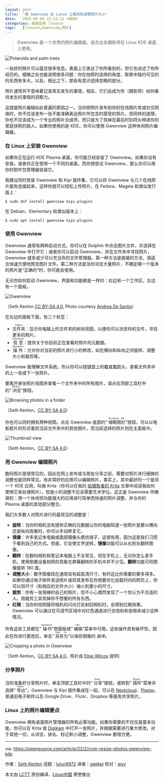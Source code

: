 ```yaml
---
layout: post
title:	"用 Gwenview 在 Linux 上裁剪和调整照片大小"
date:	2022-05-05 22:12:11 +0800 
categories:	桌面应用 linuxcn 
tags:	[linuxcn,Gwenview,照片]
---
```




> 
> Gwenview 是一个优秀的照片编辑器，适合业余摄影师在 Linux KDE 桌面上使用。
> 
> 
> 


![](/Asserts/Images//attachment/album/202205/05/221207dtkjbbe1jets7n3u.jpg "Polaroids and palm trees")


一张好的照片可以蕴含很多信息。表面上它表达了你所看到的，但它也讲述了你所经历的。细微之处也能说明很多问题：你在拍照时选择的角度、取景中隐约可见的的东西有多大，以及，相比之下，那些有意识选择忽略的部分。


照片通常并不意味着记录真实发生的事情，相反，它们会成为你（摄影师）如何看待发生的事情的洞察力。


这就是照片编辑如此普遍的原因之一。当你把照片发布到你的在线图片库或社交网络时，你不应该发布一张不能准确表达照片所包含的感受的照片。但同样的道理，你也不应该成为一个专业的照片合成师，而只是为了剪掉在最后时刻将头伸进你的家庭快照的路人。如果你使用的是 KDE，你可以使用 Gwenview 这种休闲照片编辑器。


### 在 Linux 上安装 Gwenview


如果你正在运行 KDE Plasma 桌面，你可能已经安装了 Gwenview。如果你没有安装，或者你正在使用一个不同的桌面，而你想尝试 Gwenview，那么你可以用你的软件包管理器安装它。


我建议同时安装 Gwenview 和 Kipi 插件集，它可以将 Gwenview 与几个在线照片服务连接起来，这样你就可以轻松上传照片。在 Fedora、Mageia 和类似发行版上：



```
$ sudo dnf install gwenview kipi-plugins

```

在 Debian、Elementary 和类似版本上：



```
$ sudo apt install gwenview kipi-plugins

```

### 使用 Gwenview


Gwenview 通常有两种启动方式。你可以在 Dolphin 中点击图片文件，并选择在 Gwenview 中打开它；或者你可以启动 Gwenview，并在文件夹中寻找照片，Gwenview 或多或少可以充当你的文件管理器。第一种方法是直接的方法，很适合快速方便地预览图片文件。第二种方法是当你浏览大量照片，不确定哪一个版本的照片是“正确的”时，你可能会使用。


无论你如何启动 Gwenview，界面和功能都是一样的：右边有一个工作区，左边有一个面板。


![Gwenview](/Asserts/Images//attachment/album/202205/05/221211qb7tj9tibaj7qq8q.jpg "Gwenview")


（Seth Kenlon [CC BY-SA 4.0](https://creativecommons.org/licenses/by-sa/4.0/), Photo courtesy [Andrea De Santis](http://unsplash.com/@santesson89)）


在左边的面板下面，有三个标签：


* <ruby> 文件夹 <rt>  Folders </rt></ruby>：显示你电脑上的文件夹的树状视图，以便你可以浏览你的文件，寻找更多的照片。
* <ruby> 信息 <rt>  Information </rt></ruby>：提供关于你目前正在查看的照片的元数据。
* <ruby> 操作 <rt>  Operations </rt></ruby>：允许你对当前的照片进行小的修改，如在横向和纵向之间旋转、调整大小和裁剪等。


Gwenview 能理解文件系统，所以你可以按键盘上的**右**或**左**箭头，查看文件夹中的上一张或下一张照片。


要离开单张照片视图并查看一个文件夹中的所有图片，请点击顶部工具栏中的“<ruby> 浏览 <rt>  Browse </rt></ruby>”按钮。


![Browsing photos in a folder](/Asserts/Images//attachment/album/202205/05/221211nwqdbw2813tw8fh3.jpg "Browsing photos in a folder")


（Seth Kenlon，[CC BY-SA 4.0](https://creativecommons.org/licenses/by-sa/4.0/)）


你也可以同时拥有两种视图。点击 Gwenview 底部的“<ruby> 缩略图栏 <rt>  Thumbnail Bar </rt></ruby>”按钮，可以以电影胶片的形式看到当前文件夹中的其他图片，而当前选择的照片则在主面板中。


![Thumbnail view](/Asserts/Images//attachment/album/202205/05/221211ag2dzp96kppiurvz.jpg "Thumbnail view")


（Seth Kenlon，[CC BY-SA 4.0](https://creativecommons.org/licenses/by-sa/4.0/)）


### 用 Gwenview 编辑照片


数码照片是很常见的，因此在网上发布或与朋友分享之前，需要对照片进行细微的调整也是同样常见。有非常好的应用可以编辑照片，事实上，其中最好的一个是另一个 KDE 应用，叫做 Krita（你可以在我的 [给摄影者的 Krita](https://opensource.com/article/21/12/open-source-photo-editing-krita) 文章中阅读我如何使用它来处理照片），但是小的调整不应该需要艺术学位。这正是 Gwenview 所确保的：用一个休闲但功能强大的应用进行简单而快速的照片调整，并与你的 Plasma 桌面的其他部分整合。


我们大多数人对照片进行的最常见的调整是：


* **旋转**：当你的相机没有提供正确的元数据让你的电脑知道一张照片是要以横向还是纵向观看时，你可以手动修复它。
* **镜像**：许多笔记本电脑或面部摄像头模仿镜子，这很有用，因为这是我们习惯于看到自己的方式。但是，它会使文字逆转。**镜像**功能可以从右到左翻转图像。
* **翻转**：在数码相机和笔记本电脑上不太常见，但在手机上，无论你怎么拿手机，使用倒置设备拍照的现象在屏幕翻转的手机中并不少见。**翻转**功能可将图像旋转 180 度。
* **调整大小**：数字图像现在通常具有超高清尺寸，有时这比你需要的要多得多。如果你通过电子邮件发送照片或将其发布在你想要优化加载时间的网页上，你可以将尺寸（和相应的文件大小）缩小到更小的尺寸。
* **裁剪**：你有一张很棒的自己的照片，但不小心偶然发现了一个你认为不合适的人。用裁剪工具剪掉你不想要的所有东西。
* **红眼**：当你的视网膜将相机的闪光灯反射回相机时，会得到红眼效果。Gwenview 可以通过在可调节区域中对红色通道进行去饱和和变暗来减少这种情况。


所有这些工具都在“<ruby> 操作 <rt>  Operations </rt></ruby>”侧面板或“<ruby> 编辑 <rt>  Edit </rt></ruby>”菜单中可用。这些操作具有破坏性，因此在你进行更改后，单击“<ruby> 另存为 <rt>  Save As </rt></ruby>”以保存图像的 *副本*。


![Cropping a photo in Gwenview](/Asserts/Images//attachment/album/202205/05/221212q11j2ybxgotvxxxi.jpg "Cropping a photo in Gwenview")


（Seth Kenlon，[CC BY-SA 4.0](https://creativecommons.org/licenses/by-sa/4.0/)，照片由 [Elise Wilcox](http://unsplash.com/@elise_outside) 提供)


### 分享照片


当你准备好分享照片时，单击顶部工具栏中的“<ruby> 分享 <rt>  Share </rt></ruby>”按钮，或转到“<ruby> 插件 <rt>  Plugins </rt></ruby>”菜单并选择“<ruby> 导出 <rt>  Export </rt></ruby>”。Gwenview 与 Kipi 插件集成在一起，可以在 [Nextcloud](https://opensource.com/article/20/7/nextcloud)、[Piwigo](https://opensource.com/alternatives/google-photos)、普通旧电子邮件以及 Google Drive、Flickr、Dropbox 等服务共享照片。


### Linux 上的照片编辑要点


Gwenview 拥有桌面照片管理器的所有必需功能。如果你需要的不仅仅是基本功能，你可以在 Krita 或 [Digikam](https://opensource.com/life/16/5/how-use-digikam-photo-management) 中打开一张照片，并根据需要进行重大修改。对于其他一切，从浏览、排名、标记和小调整，Gwenview 都很方便。




---


via: <https://opensource.com/article/22/2/crop-resize-photos-gwenview-kde>


作者：[Seth Kenlon](https://opensource.com/users/seth) 选题：[lujun9972](https://github.com/lujun9972) 译者：[geekpi](https://github.com/geekpi) 校对：[wxy](https://github.com/wxy)


本文由 [LCTT](https://github.com/LCTT/TranslateProject) 原创编译，[Linux中国](https://linux.cn/) 荣誉推出
